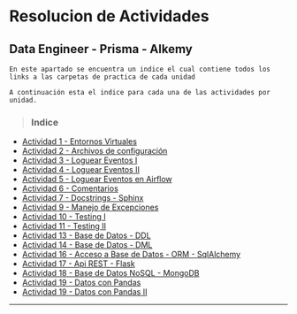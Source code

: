 # Resolucion de Actividades 
## Data Engineer - Prisma - Alkemy
`En este apartado se encuentra un indice el cual contiene todos los links a las carpetas de practica de cada unidad`

`A continuación esta el indice para cada una de las actividades por unidad.`<br>

> ### **Indice**
- [Actividad 1 - Entornos Virtuales](./Act_1_entornos_virtuales)
- [Actividad 2 - Archivos de configuración](./Act_2_decouple)
- [Actividad 3 - Loguear Eventos I](./Act_3_log)
- [Actividad 4 - Loguear Eventos II](./Act_4_logII)
- [Actividad 5 - Loguear Eventos en Airflow](./Act_5_airflow)
- [Actividad 6 - Comentarios](./Act_6_comentarios)
- [Actividad 7 - Docstrings - Sphinx](./Act_7_docstring)
- [Actividad 9 - Manejo de Excepciones](./Act_9_excepciones)
- [Actividad 10 - Testing I](./Act_10_testing1)
- [Actividad 11 - Testing II](./Act_11_testing2)
- [Actividad 13 - Base de Datos - DDL](./Act_13_sql-ddl)
- [Actividad 14 - Base de Datos - DML](./Act_14_sql-dml)
- [Actividad 16 - Acceso a Base de Datos - ORM - SqlAlchemy](./Act_16_ORM)
- [Actividad 17 - Api REST - Flask](./Act_17_Apis-Flask)
- [Actividad 18 - Base de Datos NoSQL - MongoDB](./Act_18_NoSQL-mongodb)
- [Actividad 19 - Datos con Pandas](./Act_19_Pandas/pandas.ipynb)
- [Actividad 19 - Datos con Pandas II](./Act_20_Pandas_II/Act_20_pandas-II.ipynb)

****